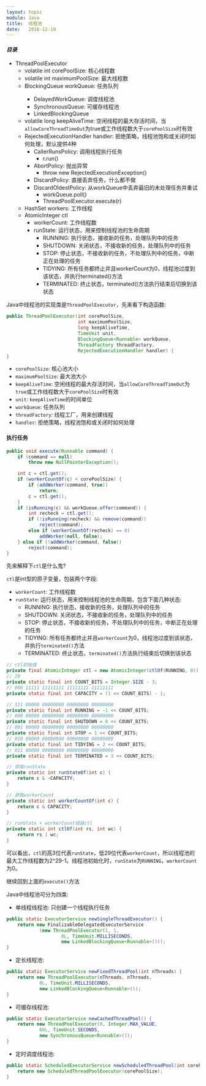 ```yaml
---
layout: topic
module: Java
title:  线程池
date:   2016-12-10
---
```


#### ***目录***

* ThreadPoolExecutor
    * volatile int corePoolSize: 核心线程数
    * volatile int maximumPoolSize: 最大线程数
    * BlockingQueue<Runnable> workQueue: 任务队列
        * DelayedWorkQueue: 调度线程池
        * SynchronousQueue: 可缓存线程池
        * LinkedBlockingQueue
    * volatile long keepAliveTime: 空闲线程的最大存活时间，当`allowCoreThreadTimeOut`为true或工作线程数大于`corePoolSize`时有效
    * RejectedExecutionHandler handler: 拒绝策略，线程池饱和或关闭时如何处理，默认提供4种
        * CallerRunsPolicy: 调用线程执行任务
            * r.run()
        * AbortPolicy: 抛出异常
            * throw new RejectedExecutionException()
        * DiscardPolicy: 直接丢弃任务，什么都不做
        * DiscardOldestPolicy: 从workQueue中丢弃最旧的未处理任务并重试
            * workQueue.poll()
            * ThreadPoolExecutor.execute(r)
    * HashSet<Worker> workers: 工作线程
    * AtomicInteger ctl
        * workerCount: 工作线程数
        * runState: 运行状态，用来控制线程池的生命周期
            * RUNNING: 执行状态，接收新的任务，处理队列中的任务
            * SHUTDOWN: 关闭状态，不接收新的任务，处理队列中的任务
            * STOP: 停止状态，不接收新的任务，不处理队列中的任务，中断正在处理的任务
            * TIDYING: 所有任务都终止并且workerCount为0，线程池过度到该状态，并执行terminated()方法
            * TERMINATED: 终止状态，terminated()方法执行结束后切换到该状态

Java中线程池的实现类是`ThreadPoolExecutor`，先来看下构造函数:

```java
public ThreadPoolExecutor(int corePoolSize,
                          int maximumPoolSize,
                          long keepAliveTime,
                          TimeUnit unit,
                          BlockingQueue<Runnable> workQueue,
                          ThreadFactory threadFactory,
                          RejectedExecutionHandler handler) {
}
```

* `corePoolSize`: 核心池大小
* `maximumPoolSize`: 最大池大小
* `keepAliveTime`: 空闲线程的最大存活时间，当`allowCoreThreadTimeOut`为`true`或工作线程数大于`corePoolSize`时有效
* `unit`: `keepAliveTime`的时间单位
* `workQueue`: 任务队列
* `threadFactory`: 线程工厂，用来创建线程
* `handler`: 拒绝策略，线程池饱和或关闭时如何处理

#### <a id="execute">执行任务</a>

```java
public void execute(Runnable command) {
    if (command == null)
        throw new NullPointerException();

    int c = ctl.get();
    if (workerCountOf(c) < corePoolSize) {
        if (addWorker(command, true))
            return;
        c = ctl.get();
    }
    if (isRunning(c) && workQueue.offer(command)) {
        int recheck = ctl.get();
        if (!isRunning(recheck) && remove(command))
            reject(command);
        else if (workerCountOf(recheck) == 0)
            addWorker(null, false);
    } else if (!addWorker(command, false))
        reject(command);
}
```

先来解释下`ctl`是什么鬼?

`ctl`是int型的原子变量，包装两个字段:

* `workerCount`: 工作线程数
* `runState`: 运行状态，用来控制线程池的生命周期，包含下面几种状态:
    * RUNNING: 执行状态，接收新的任务，处理队列中的任务
    * SHUTDOWN: 关闭状态，不接收新的任务，处理队列中的任务
    * STOP: 停止状态，不接收新的任务，不处理队列中的任务，中断正在处理的任务
    * TIDYING: 所有任务都终止并且`workerCount`为0，线程池过度到该状态，并执行`terminated()`方法
    * TERMINATED: 终止状态，`terminated()`方法执行结束后切换到该状态

```java
// ctl初始值
private final AtomicInteger ctl = new AtomicInteger(ctlOf(RUNNING, 0));
// 29
private static final int COUNT_BITS = Integer.SIZE - 3;
// 000 11111 11111111 11111111 11111111
private static final int CAPACITY = (1 << COUNT_BITS) - 1;

// 111 00000 00000000 00000000 00000000
private static final int RUNNING = -1 << COUNT_BITS;
// 000 00000 00000000 00000000 00000000
private static final int SHUTDOWN = 0 << COUNT_BITS;
// 001 00000 00000000 00000000 00000000
private static final int STOP = 1 << COUNT_BITS;
// 010 00000 00000000 00000000 00000000
private static final int TIDYING = 2 << COUNT_BITS;
// 011 00000 00000000 00000000 00000000
private static final int TERMINATED = 3 << COUNT_BITS;

// 获取runState
private static int runStateOf(int c) {
    return c & ~CAPACITY;
}

// 获取workerCount
private static int workerCountOf(int c) {
    return c & CAPACITY;
}

// runState + workerCount组装ctl
private static int ctlOf(int rs, int wc) {
    return rs | wc;
}
```

可以看出，`ctl`的高3位代表`runState`，低29位代表`workerCount`，所以线程池的最大工作线程数为2^29-1。线程池初始化时，`runState`为`RUNNING`，`workerCount`为0。

继续回到上面的`execute()`方法

Java中线程池可分为四类:

* 单线程线程池: 只创建一个线程执行任务  

```java
public static ExecutorService newSingleThreadExecutor() {
    return new FinalizableDelegatedExecutorService
            (new ThreadPoolExecutor(1, 1,
                    0L, TimeUnit.MILLISECONDS,
                    new LinkedBlockingQueue<Runnable>()));
}
```

* 定长线程池:  

```java
public static ExecutorService newFixedThreadPool(int nThreads) {
    return new ThreadPoolExecutor(nThreads, nThreads,
            0L, TimeUnit.MILLISECONDS,
            new LinkedBlockingQueue<Runnable>());
}
```

* 可缓存线程池:  

```java
public static ExecutorService newCachedThreadPool() {
    return new ThreadPoolExecutor(0, Integer.MAX_VALUE,
            60L, TimeUnit.SECONDS,
            new SynchronousQueue<Runnable>());
}
```

* 定时调度线程池:  

```java
public static ScheduledExecutorService newScheduledThreadPool(int corePoolSize) {
    return new ScheduledThreadPoolExecutor(corePoolSize);
}
```
